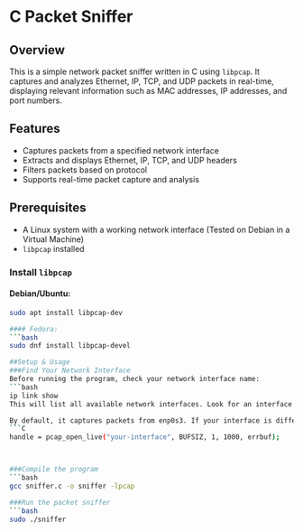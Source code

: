 # C Packet Sniffer

## Overview
This is a simple network packet sniffer written in C using `libpcap`. It captures and analyzes Ethernet, IP, TCP, and UDP packets in real-time, displaying relevant information such as MAC addresses, IP addresses, and port numbers.

## Features
- Captures packets from a specified network interface
- Extracts and displays Ethernet, IP, TCP, and UDP headers
- Filters packets based on protocol
- Supports real-time packet capture and analysis

## Prerequisites
- A Linux system with a working network interface (Tested on Debian in a Virtual Machine)
- `libpcap` installed

### Install `libpcap`
#### Debian/Ubuntu:
```bash
sudo apt install libpcap-dev

#### Fedora:
```bash
sudo dnf install libpcap-devel

##Setup & Usage
###Find Your Network Interface
Before running the program, check your network interface name:
```bash
ip link show
This will list all available network interfaces. Look for an interface name like enp0s3, eth0, or wlp2s0.

By default, it captures packets from enp0s3. If your interface is different, modify the source code:
```C
handle = pcap_open_live("your-interface", BUFSIZ, 1, 1000, errbuf);



###Compile the program
```bash
gcc sniffer.c -o sniffer -lpcap

###Run the packet sniffer
```bash
sudo ./sniffer
